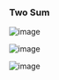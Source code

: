 ### Two Sum

![image](https://github.com/DeekshaMalviya/100-Days-of-Code/assets/132806772/f56407b1-76b7-453c-9354-aa1766739c75)


![image](https://github.com/DeekshaMalviya/100-Days-of-Code/assets/132806772/f169f268-a6e9-4b72-8822-d1f04bf44764)



![image](https://github.com/DeekshaMalviya/100-Days-of-Code/assets/132806772/45aa2a35-b328-40d8-9e77-3cf7c02f1cd6)
